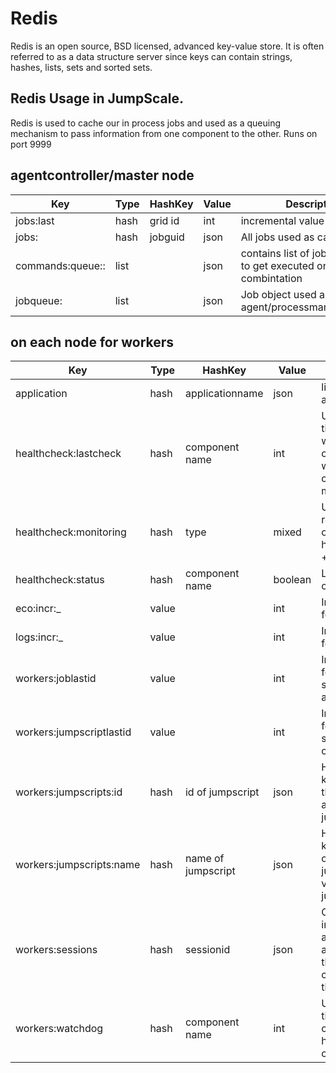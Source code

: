 Redis
=====

Redis is an open source, BSD licensed, advanced key-value store. It is
often referred to as a data structure server since keys can contain
strings, hashes, lists, sets and sorted sets.

Redis Usage in JumpScale.
-------------------------

Redis is used to cache our in process jobs and used as a queuing
mechanism to pass information from one component to the other. Runs on
port 9999

agentcontroller/master node
---------------------------



|Key                       |Type|HashKey|Value|Description                            |
|--------------------------|----|-------|-----|---------------------------------------|
|jobs:last                 |hash|grid id|int  |incremental value for job id           |
|jobs:<gid>                |hash|jobguid|json |All jobs used as cache                 |
|commands:queue:<gid>:<nid>|list|       |json |contains list of jobs that needs to get executed on the gid.nid combintation|
|jobqueue:<jobguid>|list||json|Job object used as return from agent/processmanager/worker|


on each node for workers
------------------------

|Key|Type|HashKey|Value|Description|
|---|----|-------|-----|-----------|
|application|hash|applicationname|json|list of pids of application|
|healthcheck:lastcheck|hash|component name|int|Unix timestamp when component was last checked by monitor|
|healthcheck:monitoring|hash|type|mixed|Used to cache results/errors of healthchecker + lastcheck|
|healthcheck:status|hash|component name|boolean|Last status of component|
|eco:incr:<gid>_<nid>|value||int|Incremental id for eco|
|logs:incr:<gid>_<nid>|value||int|Incremental id for jobs|
|workers:joblastid|value||int|Incremental id for jobs started outside agentcontroller|
|workers:jumpscriptlastid|value||int|Incremental id for jumpscripts stored in cache|
|workers:jumpscripts:id|hash|id of jumpscript|json|Hash with as key the id of the jumpscript and value the jumpscript|
|workers:jumpscripts:name|hash|name of jumpscript|json|Hash with as key the name of the jumpscript and value the jumpscript|
|workers:sessions|hash|sessionid|json|Contains information about applications that make connection to the workers|
|workers:watchdog|hash|component name|int|Unix timestamp containing last heartbeat of component|

